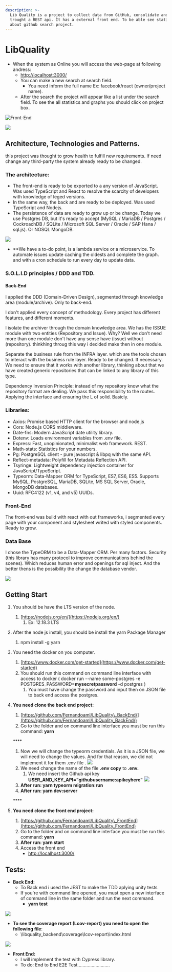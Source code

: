 ```yaml
---
description: >-
  Lib Quality is a project to collect data from GitHub, consolidate and expose
  trought a REST api. It has a external front end. To be able see statistics
  about github search project.
---
```


# LibQuality

* When the system as Online you will access the web-page at following andress:
  * [http://localhost:3000/](http://localhost:3000/)
  * You can make a new search at search field. 
    * You need inform the full name Ex: facebook/react \(owner/project name\).
  * After the search the project will appear like a list under the search field. To see the all statistics and graphs you should click on project box.

![Front-End](.gitbook/assets/image%20%281%29.png)

![](.gitbook/assets/screenshot_1.png)

## Architecture, Technologies and Patterns.

this project was thought to grow health to fulfill new requirements. If need change any third-party the system already ready to be changed.

### The architecture:

* The front-end is ready to be exported to a any version of JavaScript. Was used TypeScript and React to resolve the scarcity of developers with knowledge of leged versions.
* In the same way, the back and are ready to be deployed. Was used TypeScript and Nodejs.
* The persistence of data are ready to grow up or be change. Today we use Postgres DB, but it's ready to accept \(MySQL / MariaDB / Postgres / CockroachDB / SQLite / Microsoft SQL Server / Oracle / SAP Hana / sql.js\). Or NOSQL MongoDB.

![](.gitbook/assets/untitled-diagram%20%281%29.jpg)

* \*\*We have a to-do point, is a lambda service or a microservice. To automate issues update caching the oldests and complete the graph. and with a cron schedule to run every day to update data.

### S.O.L.I.D principles / DDD and TDD.

#### Back-End

I applied the DDD \(Domain-Driven Design\), segmented through knowledge area \(module/archive\). Only to back-end.

I don't applied every concept of methodology. Every project has different features, and different moments.

I isolate the archiver through the domain knowledge area. We has the ISSUE module with two entities \(Repository and Issue\). Why? Well we don't need more than one module don't have any sense have \(issue\) without \(repository\). thinkhing throug this way i decided make then in one module.

Separate the business rule from the INFRA layer. which are the tools chosen to interact with the business rule layer. Ready to be changed. If necessary. We need to ensure that it works with another library, thinking about that we have created generic repositories that can be linked to any library of this type.

Dependency Inversion Principle: instead of my repository know what the repository format are dealing. We pass this responsibility to the routes. Applying the interface and ensuring the L of solid. Basicly.

### Libraries:

* Axios: Promise based HTTP client for the browser and node.js
* Cors: Node.js CORS middleware.
* Date-fns: Modern JavaScript date utility library.
* Dotenv: Loads environment variables from .env file.
* Express: Fast, unopinionated, minimalist web framework. REST.
* Math-stats: Statistics for your numbers.
* Pg: PostgreSQL client - pure javascript & libpq with the same API.
* Reflect-metadata: Polyfill for Metadata Reflection API.
* Tsyringe: Lightweight dependency injection container for JavaScript/TypeScript.
* Typeorm: Data-Mapper ORM for TypeScript, ES7, ES6, ES5. Supports MySQL, PostgreSQL, MariaDB, SQLite, MS SQL Server, Oracle, MongoDB databases.
* Uuid: RFC4122 \(v1, v4, and v5\) UUIDs.

### Front-End

The front-end was build with react with out frameworks, i segmented every page with your component and stylesheet writed with styled components. Ready to grow.

### Data Base

I chose the TypeORM to be a Data-Mapper ORM. Per many factors. Security \(this library has many protocol to improve communications behind the scenes\). Which reduces human error and openings for sql inject. And the better thens is the possibility the change the database vendor.

![](.gitbook/assets/screenshot_4.png)

## Getting Start

1. You should be have the LTS version of the node.
   1. [https://nodejs.org/en/](https://nodejs.org/en/)
      1. Ex: 12.18.3 LTS
2. After the node js install, you should be install the yarn Package Manager
   1. npm install -g yarn
3. You need the docker on you computer.
   1. [https://www.docker.com/get-started](https://www.docker.com/get-started)
   2. You should run this command on command line interface with access to docker \( docker run --name some-postgres -e POSTGRES\_PASSWORD=**mysecretpassword** -d postgres \)
      1. You must have change the password and input then on JSON file to back end access the postgres.
4. **You need clone the back end project:**

   1. [https://github.com/Fernandoaml/LibQuality\_BackEnd/](https://github.com/Fernandoaml/LibQuality_BackEnd/)
   2. Go to the folder and on command line interface you must be run this command: **yarn**

   \*\*\*\*

   1. Now we will change the typeorm credentials. As it is a JSON file, we will need to change the values. And for that reason, we did not implement it for them .env file  .  ![](.gitbook/assets/screenshot_2.png) 
   2. We need change the name of the file **.env copy** to **.env.**
      1. We need insert the Github api key **USER\_AND\_KEY\_API="githubusername:apikeyhere"** ![](.gitbook/assets/screenshot_3.png) 
   3. **After run: yarn typeorm migration:run** 
   4. **After run: yarn dev:server**

   \*\*\*\*

5. **You need clone the front end project:**
   1. [https://github.com/Fernandoaml/LibQuality\_FrontEnd](https://github.com/Fernandoaml/LibQuality_FrontEnd)
   2. Go to the folder and on command line interface you must be run this command: **yarn**
   3. **After run: yarn start**
   4. Access the front end 
      * [http://localhost:3000/](http://localhost:3000/)

## **Tests:**

* **Back End:**
  * To Back end i used the JEST to make the TDD aplying unity tests
  * If you're with command line opened, you must open a new interface of command line in the same folder and run the next command.
    * **yarn test**

![](.gitbook/assets/screenshot_5.png)

* **To see the coverage report \(Lcov-report\) you need to open the following file**:
  * \libquality\_backend\coverage\lcov-report\index.html

![](.gitbook/assets/screenshot_6.png)

* **Front End:**
  * I will implement the test with Cypress library.
  * To do: End to End E2E Test.........................


